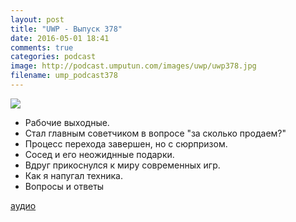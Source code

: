 ```yaml
---
layout: post
title: "UWP - Выпуск 378"
date: 2016-05-01 18:41
comments: true
categories: podcast
image: http://podcast.umputun.com/images/uwp/uwp378.jpg
filename: ump_podcast378
---
```

![](https://podcast.umputun.com/images/uwp/uwp378.jpg)

- Рабочие выходные.
- Стал главным советчиком в вопросе "за сколько продаем?"
- Процесс перехода завершен, но с сюрпризом.
- Сосед и его неожиднные подарки.
- Вдруг прикоснулся к миру современных игр.
- Как я напугал техника.
- Вопросы и ответы

[аудио](https://podcast.umputun.com/media/ump_podcast378.mp3)
<audio src="https://podcast.umputun.com/media/ump_podcast378.mp3" preload="none"></audio>
